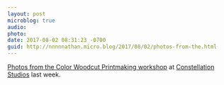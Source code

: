 ```yaml
---
layout: post
microblog: true
audio: 
photo: 
date: 2017-08-02 08:31:23 -0700
guid: http://nnnnnathan.micro.blog/2017/08/02/photos-from-the.html
---
```

[Photos from the Color Woodcut Printmaking workshop](https://constellation-studios.net/blog/color-woodcut-workshop-great-success/) at [Constellation Studios](http://constellation-studios.net) last week.

